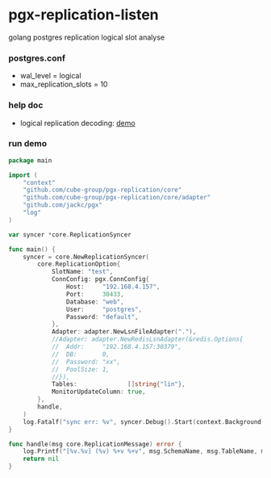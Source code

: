 # pgx-replication-listen
golang postgres replication logical slot analyse

### postgres.conf
* wal_level = logical
* max_replication_slots = 10

### help doc
* logical replication decoding: [demo](https://www.postgresql.org/docs/current/logicaldecoding-example.html)

### run demo
```go
package main

import (
	"context"
	"github.com/cube-group/pgx-replication/core"
	"github.com/cube-group/pgx-replication/core/adapter"
	"github.com/jackc/pgx"
	"log"
)

var syncer *core.ReplicationSyncer

func main() {
	syncer = core.NewReplicationSyncer(
		core.ReplicationOption{
			SlotName: "test",
			ConnConfig: pgx.ConnConfig{
				Host:     "192.168.4.157",
				Port:     30433,
				Database: "web",
				User:     "postgres",
				Password: "default",
			},
			Adapter: adapter.NewLsnFileAdapter("."),
			//Adapter: adapter.NewRedisLsnAdapter(&redis.Options{
			//	Addr:     "192.168.4.157:30379",
			//	DB:       0,
			//	Password: "xx",
			//	PoolSize: 1,
			//}),
			Tables:              []string{"lin"},
			MonitorUpdateColumn: true,
		},
		handle,
	)
	log.Fatalf("sync err: %v", syncer.Debug().Start(context.Background()))
}

func handle(msg core.ReplicationMessage) error {
	log.Printf("[%v.%v] (%v) %+v %+v", msg.SchemaName, msg.TableName, msg.EventType, msg.Columns, msg.Body)
	return nil
}


```